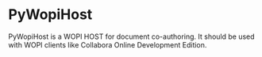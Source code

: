 # PyWopiHost
PyWopiHost is a WOPI HOST for document co-authoring. 
It should be used with WOPI clients like Collabora Online Development Edition.
